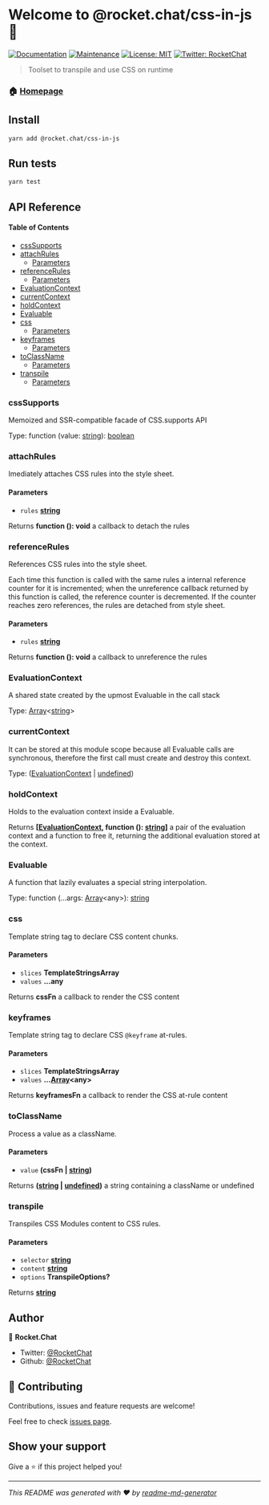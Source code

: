 # Welcome to @rocket.chat/css-in-js 👋

[![Documentation](https://img.shields.io/badge/documentation-yes-brightgreen.svg)](https://github.com/RocketChat/Rocket.Chat.Fuselage#readme)
[![Maintenance](https://img.shields.io/badge/Maintained%3F-yes-green.svg)](https://github.com/RocketChat/Rocket.Chat.Fuselage/graphs/commit-activity)
[![License: MIT](https://img.shields.io/github/license/RocketChat/@rocket.chat/css-in-js)](https://github.com/RocketChat/Rocket.Chat.Fuselage/blob/master/LICENSE)
[![Twitter: RocketChat](https://img.shields.io/twitter/follow/RocketChat.svg?style=social)](https://twitter.com/RocketChat)

> Toolset to transpile and use CSS on runtime

### 🏠 [Homepage](https://rocket.chat/Rocket.Chat.Fuselage)

## Install

```sh
yarn add @rocket.chat/css-in-js
```

## Run tests

```sh
yarn test
```

## API Reference

<!-- Generated by documentation.js. Update this documentation by updating the source code. -->

#### Table of Contents

-   [cssSupports](#csssupports)
-   [attachRules](#attachrules)
    -   [Parameters](#parameters)
-   [referenceRules](#referencerules)
    -   [Parameters](#parameters-1)
-   [EvaluationContext](#evaluationcontext)
-   [currentContext](#currentcontext)
-   [holdContext](#holdcontext)
-   [Evaluable](#evaluable)
-   [css](#css)
    -   [Parameters](#parameters-2)
-   [keyframes](#keyframes)
    -   [Parameters](#parameters-3)
-   [toClassName](#toclassname)
    -   [Parameters](#parameters-4)
-   [transpile](#transpile)
    -   [Parameters](#parameters-5)

### cssSupports

Memoized and SSR-compatible facade of CSS.supports API

Type: function (value: [string](https://developer.mozilla.org/docs/Web/JavaScript/Reference/Global_Objects/String)): [boolean](https://developer.mozilla.org/docs/Web/JavaScript/Reference/Global_Objects/Boolean)

### attachRules

Imediately attaches CSS rules into the style sheet.

#### Parameters

-   `rules` **[string](https://developer.mozilla.org/docs/Web/JavaScript/Reference/Global_Objects/String)** 

Returns **function (): void** a callback to detach the rules

### referenceRules

References CSS rules into the style sheet.

Each time this function is called with the same rules a internal reference counter for it
is incremented; when the unreference callback returned by this function is called, the reference
counter is decremented. If the counter reaches zero references, the rules are detached from
style sheet.

#### Parameters

-   `rules` **[string](https://developer.mozilla.org/docs/Web/JavaScript/Reference/Global_Objects/String)** 

Returns **function (): void** a callback to unreference the rules

### EvaluationContext

A shared state created by the upmost Evaluable in the call stack

Type: [Array](https://developer.mozilla.org/docs/Web/JavaScript/Reference/Global_Objects/Array)&lt;[string](https://developer.mozilla.org/docs/Web/JavaScript/Reference/Global_Objects/String)>

### currentContext

It can be stored at this module scope because all Evaluable calls are
synchronous, therefore the first call must create and destroy this context.

Type: ([EvaluationContext](#evaluationcontext) \| [undefined](https://developer.mozilla.org/docs/Web/JavaScript/Reference/Global_Objects/undefined))

### holdContext

Holds to the evaluation context inside a Evaluable.

Returns **\[[EvaluationContext](#evaluationcontext), function (): [string](https://developer.mozilla.org/docs/Web/JavaScript/Reference/Global_Objects/String)]** a pair of the evaluation context and a function to free it,
         returning the additional evaluation stored at the context.

### Evaluable

A function that lazily evaluates a special string interpolation.

Type: function (...args: [Array](https://developer.mozilla.org/docs/Web/JavaScript/Reference/Global_Objects/Array)&lt;any>): [string](https://developer.mozilla.org/docs/Web/JavaScript/Reference/Global_Objects/String)

### css

Template string tag to declare CSS content chunks.

#### Parameters

-   `slices` **TemplateStringsArray** 
-   `values` **...any** 

Returns **cssFn** a callback to render the CSS content

### keyframes

Template string tag to declare CSS `@keyframe` at-rules.

#### Parameters

-   `slices` **TemplateStringsArray** 
-   `values` **...[Array](https://developer.mozilla.org/docs/Web/JavaScript/Reference/Global_Objects/Array)&lt;any>** 

Returns **keyframesFn** a callback to render the CSS at-rule content

### toClassName

Process a value as a className.

#### Parameters

-   `value` **(cssFn | [string](https://developer.mozilla.org/docs/Web/JavaScript/Reference/Global_Objects/String))** 

Returns **([string](https://developer.mozilla.org/docs/Web/JavaScript/Reference/Global_Objects/String) \| [undefined](https://developer.mozilla.org/docs/Web/JavaScript/Reference/Global_Objects/undefined))** a string containing a className or undefined

### transpile

Transpiles CSS Modules content to CSS rules.

#### Parameters

-   `selector` **[string](https://developer.mozilla.org/docs/Web/JavaScript/Reference/Global_Objects/String)** 
-   `content` **[string](https://developer.mozilla.org/docs/Web/JavaScript/Reference/Global_Objects/String)** 
-   `options` **TranspileOptions?** 

Returns **[string](https://developer.mozilla.org/docs/Web/JavaScript/Reference/Global_Objects/String)** 

## Author

👤 **Rocket.Chat**

-   Twitter: [@RocketChat](https://twitter.com/RocketChat)
-   Github: [@RocketChat](https://github.com/RocketChat)

## 🤝 Contributing

Contributions, issues and feature requests are welcome!

Feel free to check [issues page](https://github.com/RocketChat/Rocket.Chat.Fuselage/issues).

## Show your support

Give a ⭐️ if this project helped you!

* * *

_This README was generated with ❤️ by [readme-md-generator](https://github.com/kefranabg/readme-md-generator)_
